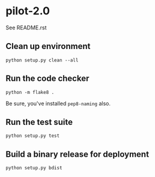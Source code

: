 # pilot-2.0

See README.rst

## Clean up environment

`python setup.py clean --all`

## Run the code checker

`python -m flake8 .`

Be sure, you've installed `pep8-naming` also.

## Run the test suite

`python setup.py test`

## Build a binary release for deployment

`python setup.py bdist`
